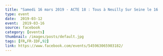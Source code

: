 ```yaml
---
title: "Samedi 16 mars 2019 - ACTE 18 : Tous à Neuilly Sur Seine le 16 mars !"
type: event
date:  2019-03-12
event:  2019-03-16
source: facebook
category: [events]
thumbnail: /images/posts/default.jpg
tags: [FR,FR-IDF,92]
link: https://www.facebook.com/events/545963065903182/
---
```

